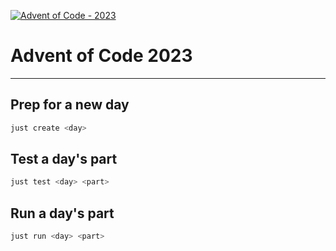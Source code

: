 [![Advent of Code - 2023](https://github.com/MarcieMarc425/advent-of-code/actions/workflows/2023.yml/badge.svg?branch=develop)](https://github.com/MarcieMarc425/advent-of-code/actions/workflows/2023.yml)

# Advent of Code 2023

---

## Prep for a new day

```sh
just create <day>
```

## Test a day's part

```sh
just test <day> <part>
```

## Run a day's part

```sh
just run <day> <part>
```
